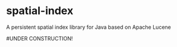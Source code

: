 # spatial-index
A persistent spatial index library for Java based on Apache Lucene

#UNDER CONSTRUCTION!